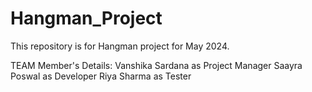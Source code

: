 # Hangman_Project
This repository is for Hangman project for May 2024.

TEAM Member's Details:
Vanshika Sardana as Project Manager
Saayra Poswal as Developer
Riya Sharma as Tester

